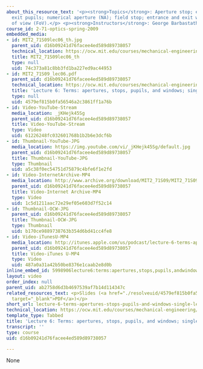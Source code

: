 ```yaml
---
about_this_resource_text: '<p><strong>Topics</strong>: Aperture stop; entrance and
  exit pupils; numerical aperture (NA); field stop; entrance and exit windows; field
  of view (FoV).</p> <p><strong>Instructors</strong>: George Barbastathis, Colin Sheppard</p>'
course_id: 2-71-optics-spring-2009
embedded_media:
- id: MIT2_71S09lec06_th.jpg
  parent_uid: d16b09241d76facee4ed589d89738057
  technical_location: https://ocw.mit.edu/courses/mechanical-engineering/2-71-optics-spring-2009/video-lectures/lecture-6-terms-apertures-stops-pupils-and-windows-single-lens-camera/MIT2_71S09lec06_th.jpg
  title: MIT2_71S09lec06_th
  type: null
  uid: 74c373a81c8bb3fd1ba227ed9ac44953
- id: MIT2_71S09_lec06.pdf
  parent_uid: d16b09241d76facee4ed589d89738057
  technical_location: https://ocw.mit.edu/courses/mechanical-engineering/2-71-optics-spring-2009/video-lectures/lecture-6-terms-apertures-stops-pupils-and-windows-single-lens-camera/MIT2_71S09_lec06.pdf
  title: 'Lecture 6: Terms: apertures, stops, pupils, and windows; single-lens camera'
  type: null
  uid: 4579ef815b0fa56546a2c3861ff1a76b
- id: Video-YouTube-Stream
  media_location: _jKHejk45Sg
  parent_uid: d16b09241d76facee4ed589d89738057
  title: Video-YouTube-Stream
  type: Video
  uid: 61226248fc032601768b1b2b6e3dcf6b
- id: Thumbnail-YouTube-JPG
  media_location: https://img.youtube.com/vi/_jKHejk45Sg/default.jpg
  parent_uid: d16b09241d76facee4ed589d89738057
  title: Thumbnail-YouTube-JPG
  type: Thumbnail
  uid: a5c38f0ec54751d75879c4bfe6f1e2fd
- id: Video-InternetArchive-MP4
  media_location: http://www.archive.org/download/MIT2_71S09/MIT2_71S09lec06_300k.mp4
  parent_uid: d16b09241d76facee4ed589d89738057
  title: Video-Internet Archive-MP4
  type: Video
  uid: 1c5d1211aac72e29ef05e603d7f52c14
- id: Thumbnail-OCW-JPG
  parent_uid: d16b09241d76facee4ed589d89738057
  title: Thumbnail-OCW-JPG
  type: Thumbnail
  uid: b170ce9889738763b354d6bd41cc4fe8
- id: Video-iTunesU-MP4
  media_location: http://itunes.apple.com/us/podcast/lecture-6-terms-apertures/id458340461?i=96552941
  parent_uid: d16b09241d76facee4ed589d89738057
  title: Video-iTunes U-MP4
  type: Video
  uid: 487a0a31a42b50be8376e1caab2e8d0b
inline_embed_id: 5998906lecture6:terms:apertures,stops,pupils,andwindows;single-lenscamera19601461
layout: video
order_index: null
parent_uid: ab2758d6d3b4697539af7b14d114347c
related_resources_text: <p>Slides (<a href="./resolveuid/4579ef815b0fa56546a2c3861ff1a76b"
  target="_blank">PDF</a>)</p>
short_url: lecture-6-terms-apertures-stops-pupils-and-windows-single-lens-camera
technical_location: https://ocw.mit.edu/courses/mechanical-engineering/2-71-optics-spring-2009/video-lectures/lecture-6-terms-apertures-stops-pupils-and-windows-single-lens-camera
template_type: Tabbed
title: 'Lecture 6: Terms: apertures, stops, pupils, and windows; single-lens camera'
transcript: ''
type: course
uid: d16b09241d76facee4ed589d89738057

---
```

None